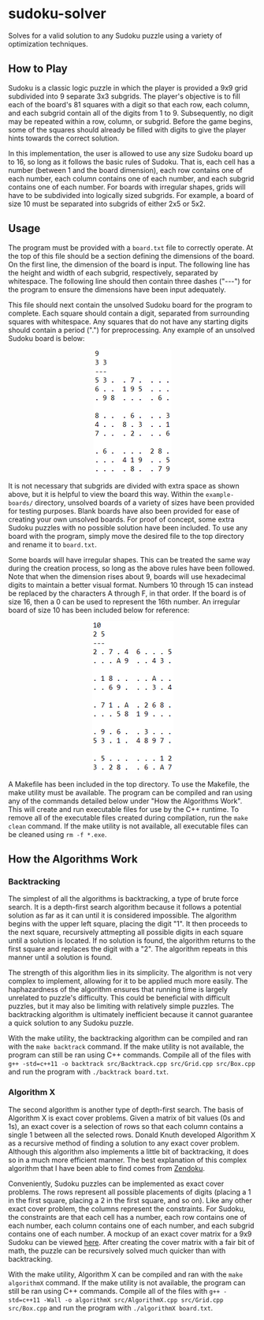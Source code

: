 # sudoku-solver
Solves for a valid solution to any Sudoku puzzle using a variety of optimization techniques.

## How to Play
Sudoku is a classic logic puzzle in which the player is provided a 9x9 grid subdivided into 9 separate 3x3 subgrids. The player's objective is to fill each of the board's 81 squares with a digit so that each row, each column, and each subgrid contain all of the digits from 1 to 9. Subsequently, no digit may be repeated within a row, column, or subgrid. Before the game begins, some of the squares should already be filled with digits to give the player hints towards the correct solution.

In this implementation, the user is allowed to use any size Sudoku board up to 16, so long as it follows the basic rules of Sudoku. That is, each cell has a number (between 1 and the board dimension), each row contains one of each number, each column contains one of each number, and each subgrid contains one of each number. For boards with irregular shapes, grids will have to be subdivided into logically sized subgrids. For example, a board of size 10 must be separated into subgrids of either 2x5 or 5x2.

## Usage
The program must be provided with a `board.txt` file to correctly operate. At the top of this file should be a section defining the dimensions of the board. On the first line, the dimension of the board is input. The following line has the height and width of each subgrid, respectively, separated by whitespace. The following line should then contain three dashes ("---") for the program to ensure the dimensions have been input adequately.

This file should next contain the unsolved Sudoku board for the program to complete. Each square should contain a digit, separated from surrounding squares with whitespace. Any squares that do not have any starting digits should contain a period (".") for preprocessing. Any example of an unsolved Sudoku board is below:

<p align="center">
  <img src="https://github.com/rhelgason/sudoku-solver/blob/master/img/board-example.PNG" alt="example board"/>
<p>

It is not necessary that subgrids are divided with extra space as shown above, but it is helpful to view the board this way. Within the `example-boards/` directory, unsolved boards of a variety of sizes have been provided for testing purposes. Blank boards have also been provided for ease of creating your own unsolved boards. For proof of concept, some extra Sudoku puzzles with no possible solution have been included. To use any board with the program, simply move the desired file to the top directory and rename it to `board.txt`.

Some boards will have irregular shapes. This can be treated the same way during the creation process, so long as the above rules have been followed. Note that when the dimension rises about 9, boards will use hexadecimal digits to maintain a better visual format. Numbers 10 through 15 can instead be replaced by the characters A through F, in that order. If the board is of size 16, then a 0 can be used to represent the 16th number. An irregular board of size 10 has been included below for reference:

<p align="center">
  <img src="https://github.com/rhelgason/sudoku-solver/blob/master/img/board-example-10.PNG" alt="example board size 10"/>
<p>

A Makefile has been included in the top directory. To use the Makefile, the make utility must be available. The program can be compiled and ran using any of the commands detailed below under "How the Algorithms Work". This will create and run executable files for use by the C++ runtime. To remove all of the executable files created during compilation, run the `make clean` command. If the make utility is not available, all executable files can be cleaned using `rm -f *.exe`.

## How the Algorithms Work

### Backtracking
The simplest of all the algorithms is backtracking, a type of brute force search. It is a depth-first search algorithm because it follows a potential solution as far as it can until it is considered impossible. The algorithm begins with the upper left square, placing the digit "1". It then proceeds to the next square, recursively attmepting all possible digits in each square until a solution is located. If no solution is found, the algorithm returns to the first square and replaces the digit with a "2". The algorithm repeats in this manner until a solution is found.

The strength of this algorithm lies in its simplicity. The algorithm is not very complex to implement, allowing for it to be applied much more easily. The haphazardness of the algorithm ensures that running time is largely unrelated to puzzle's difficulty. This could be beneficial with difficult puzzles, but it may also be limiting with relatively simple puzzles. The backtracking algorithm is ultimately inefficient because it cannot guarantee a quick solution to any Sudoku puzzle.

With the make utility, the backtracking algorithm can be compiled and ran with the `make backtrack` command. If the make utility is not available, the program can still be ran using C++ commands. Compile all of the files with `g++ -std=c++11 -o backtrack src/Backtrack.cpp src/Grid.cpp src/Box.cpp` and run the program with `./backtrack board.txt`.

### Algorithm X
The second algorithm is another type of depth-first search. The basis of Algorithm X is exact cover problems. Given a matrix of bit values (0s and 1s), an exact cover is a selection of rows so that each column contains a single 1 between all the selected rows. Donald Knuth developed Algorithm X as a recursive method of finding a solution to any exact cover problem. Although this algorithm also implements a little bit of backtracking, it does so in a much more efficient manner. The best explanation of this complex algorithm that I have been able to find comes from [Zendoku](https://garethrees.org/2007/06/10/zendoku-generation/#section-4).

Conveniently, Sudoku puzzles can be implemented as exact cover problems. The rows represent all possible placements of digits (placing a 1 in the first square, placing a 2 in the first square, and so on). Like any other exact cover problem, the columns represent the constraints. For Sudoku, the constraints are that each cell has a number, each row contains one of each number, each column contains one of each number, and each subgrid contains one of each number. A mockup of an exact cover matrix for a 9x9 Sudoku can be viewed [here](https://www.stolaf.edu/people/hansonr/sudoku/exactcovermatrix.htm). After creating the cover matrix with a fair bit of math, the puzzle can be recursively solved much quicker than with backtracking.

With the make utility, Algorithm X can be compiled and ran with the `make algorithmX` command. If the make utility is not available, the program can still be ran using C++ commands. Compile all of the files with `g++ -std=c++11 -Wall -o algorithmX src/AlgorithmX.cpp src/Grid.cpp src/Box.cpp` and run the program with `./algorithmX board.txt`.